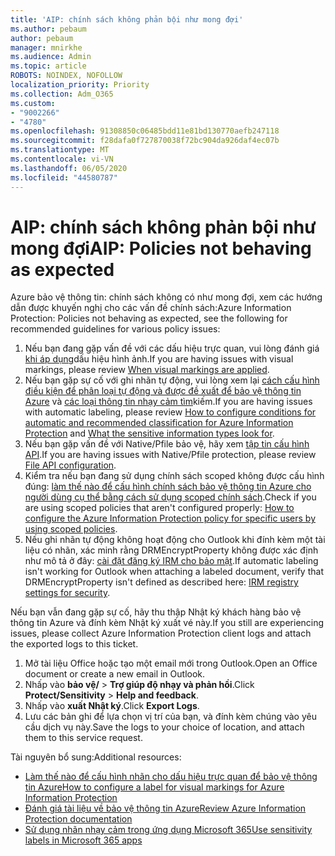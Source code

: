 ```yaml
---
title: 'AIP: chính sách không phản bội như mong đợi'
ms.author: pebaum
author: pebaum
manager: mnirkhe
ms.audience: Admin
ms.topic: article
ROBOTS: NOINDEX, NOFOLLOW
localization_priority: Priority
ms.collection: Adm_O365
ms.custom:
- "9002266"
- "4780"
ms.openlocfilehash: 91308850c06485bdd11e81bd130770aefb247118
ms.sourcegitcommit: f28dafa0f727870038f72bc904da926daf4ec07b
ms.translationtype: MT
ms.contentlocale: vi-VN
ms.lasthandoff: 06/05/2020
ms.locfileid: "44580787"
---
```

# <a name="aip-policies-not-behaving-as-expected"></a><span data-ttu-id="1fce1-102">AIP: chính sách không phản bội như mong đợi</span><span class="sxs-lookup"><span data-stu-id="1fce1-102">AIP: Policies not behaving as expected</span></span>

<span data-ttu-id="1fce1-103">Azure bảo vệ thông tin: chính sách không có như mong đợi, xem các hướng dẫn được khuyến nghị cho các vấn đề chính sách:</span><span class="sxs-lookup"><span data-stu-id="1fce1-103">Azure Information Protection: Policies not behaving as expected, see the following for recommended guidelines for various policy issues:</span></span>

1. <span data-ttu-id="1fce1-104">Nếu bạn đang gặp vấn đề với các dấu hiệu trực quan, vui lòng đánh giá [khi áp dụng](https://docs.microsoft.com/azure/information-protection/configure-policy-markings#when-visual-markings-are-applied)dấu hiệu hình ảnh.</span><span class="sxs-lookup"><span data-stu-id="1fce1-104">If you are having issues with visual markings, please review [When visual markings are applied](https://docs.microsoft.com/azure/information-protection/configure-policy-markings#when-visual-markings-are-applied).</span></span>
2. <span data-ttu-id="1fce1-105">Nếu bạn gặp sự cố với ghi nhãn tự động, vui lòng xem lại [cách cấu hình điều kiện để phân loại tự động và được đề xuất để bảo vệ thông tin Azure](https://docs.microsoft.com/azure/information-protection/configure-policy-classification) và [các loại thông tin nhạy cảm tìm](https://docs.microsoft.com/microsoft-365/compliance/sensitive-information-type-entity-definitions)kiếm.</span><span class="sxs-lookup"><span data-stu-id="1fce1-105">If you are having issues with automatic labeling, please review [How to configure conditions for automatic and recommended classification for Azure Information Protection](https://docs.microsoft.com/azure/information-protection/configure-policy-classification) and [What the sensitive information types look for](https://docs.microsoft.com/microsoft-365/compliance/sensitive-information-type-entity-definitions).</span></span>
3. <span data-ttu-id="1fce1-106">Nếu bạn gặp vấn đề với Native/Pfile bảo vệ, hãy xem [tập tin cấu hình API](https://docs.microsoft.com/azure/information-protection/develop/file-api-configuration).</span><span class="sxs-lookup"><span data-stu-id="1fce1-106">If you are having issues with Native/Pfile protection, please review [File API configuration](https://docs.microsoft.com/azure/information-protection/develop/file-api-configuration).</span></span>
4. <span data-ttu-id="1fce1-107">Kiểm tra nếu bạn đang sử dụng chính sách scoped không được cấu hình đúng: [làm thế nào để cấu hình chính sách bảo vệ thông tin Azure cho người dùng cụ thể bằng cách sử dụng scoped chính sách](https://docs.microsoft.com/azure/information-protection/configure-policy-scope).</span><span class="sxs-lookup"><span data-stu-id="1fce1-107">Check if you are using scoped policies that aren't configured properly: [How to configure the Azure Information Protection policy for specific users by using scoped policies](https://docs.microsoft.com/azure/information-protection/configure-policy-scope).</span></span>
5. <span data-ttu-id="1fce1-108">Nếu ghi nhãn tự động không hoạt động cho Outlook khi đính kèm một tài liệu có nhãn, xác minh rằng DRMEncryptProperty không được xác định như mô tả ở đây: [cài đặt đăng ký IRM cho bảo mật](https://docs.microsoft.com/deployoffice/security/protect-sensitive-messages-and-documents-by-using-irm-in-office#office-2016-irm-registry-key-options).</span><span class="sxs-lookup"><span data-stu-id="1fce1-108">If automatic labeling isn't working for Outlook when attaching a labeled document, verify that DRMEncryptProperty isn't defined as described here: [IRM registry settings for security](https://docs.microsoft.com/deployoffice/security/protect-sensitive-messages-and-documents-by-using-irm-in-office#office-2016-irm-registry-key-options).</span></span>

<span data-ttu-id="1fce1-109">Nếu bạn vẫn đang gặp sự cố, hãy thu thập Nhật ký khách hàng bảo vệ thông tin Azure và đính kèm Nhật ký xuất vé này.</span><span class="sxs-lookup"><span data-stu-id="1fce1-109">If you still are experiencing issues, please collect Azure Information Protection client logs and attach the exported logs to this ticket.</span></span>

1. <span data-ttu-id="1fce1-110">Mở tài liệu Office hoặc tạo một email mới trong Outlook.</span><span class="sxs-lookup"><span data-stu-id="1fce1-110">Open an Office document or create a new email in Outlook.</span></span>
2. <span data-ttu-id="1fce1-111">Nhấp vào **bảo vệ/**  >  **Trợ giúp độ nhạy và phản hồi**.</span><span class="sxs-lookup"><span data-stu-id="1fce1-111">Click **Protect/Sensitivity** > **Help and feedback**.</span></span>
3. <span data-ttu-id="1fce1-112">Nhấp vào **xuất Nhật ký**.</span><span class="sxs-lookup"><span data-stu-id="1fce1-112">Click **Export Logs**.</span></span>
4. <span data-ttu-id="1fce1-113">Lưu các bản ghi để lựa chọn vị trí của bạn, và đính kèm chúng vào yêu cầu dịch vụ này.</span><span class="sxs-lookup"><span data-stu-id="1fce1-113">Save the logs to your choice of location, and attach them to this service request.</span></span>

<span data-ttu-id="1fce1-114">Tài nguyên bổ sung:</span><span class="sxs-lookup"><span data-stu-id="1fce1-114">Additional resources:</span></span>

- [<span data-ttu-id="1fce1-115">Làm thế nào để cấu hình nhãn cho dấu hiệu trực quan để bảo vệ thông tin Azure</span><span class="sxs-lookup"><span data-stu-id="1fce1-115">How to configure a label for visual markings for Azure Information Protection</span></span>](https://docs.microsoft.com/azure/information-protection/configure-policy-markings)
- [<span data-ttu-id="1fce1-116">Đánh giá tài liệu về bảo vệ thông tin Azure</span><span class="sxs-lookup"><span data-stu-id="1fce1-116">Review Azure Information Protection documentation</span></span>](https://docs.microsoft.com/azure/information-protection/what-is-information-protection)
- [<span data-ttu-id="1fce1-117">Sử dụng nhãn nhạy cảm trong ứng dụng Microsoft 365</span><span class="sxs-lookup"><span data-stu-id="1fce1-117">Use sensitivity labels in Microsoft 365 apps</span></span>](https://docs.microsoft.com/microsoft-365/compliance/sensitivity-labels-office-apps)

